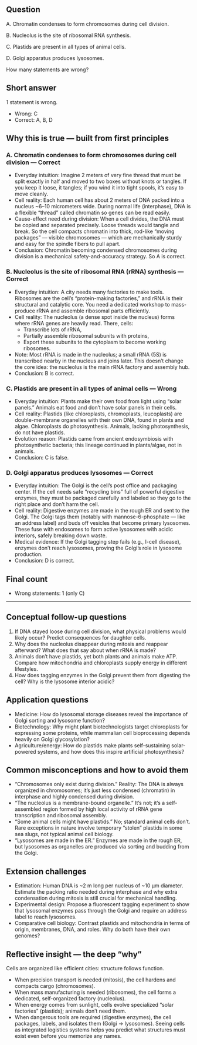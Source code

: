 ## Question
A. Chromatin condenses to form chromosomes during cell division.

B. Nucleolus is the site of ribosomal RNA synthesis.

C. Plastids are present in all types of animal cells.

D. Golgi apparatus produces lysosomes.

How many statements are wrong?

## Short answer
1 statement is wrong.

- Wrong: C
- Correct: A, B, D

## Why this is true — built from first principles

### A. Chromatin condenses to form chromosomes during cell division — Correct
- Everyday intuition: Imagine 2 meters of very fine thread that must be split exactly in half and moved to two boxes without knots or tangles. If you keep it loose, it tangles; if you wind it into tight spools, it’s easy to move cleanly.
- Cell reality: Each human cell has about 2 meters of DNA packed into a nucleus ~6–10 micrometers wide. During normal life (interphase), DNA is a flexible “thread” called chromatin so genes can be read easily. 
- Cause-effect need during division: When a cell divides, the DNA must be copied and separated precisely. Loose threads would tangle and break. So the cell compacts chromatin into thick, rod-like “moving packages” — visible chromosomes — which are mechanically sturdy and easy for the spindle fibers to pull apart.
- Conclusion: Chromatin becoming condensed chromosomes during division is a mechanical safety-and-accuracy strategy. So A is correct.

### B. Nucleolus is the site of ribosomal RNA (rRNA) synthesis — Correct
- Everyday intuition: A city needs many factories to make tools. Ribosomes are the cell’s “protein-making factories,” and rRNA is their structural and catalytic core. You need a dedicated workshop to mass-produce rRNA and assemble ribosomal parts efficiently.
- Cell reality: The nucleolus (a dense spot inside the nucleus) forms where rRNA genes are heavily read. There, cells:
  - Transcribe lots of rRNA,
  - Partially assemble ribosomal subunits with proteins,
  - Export these subunits to the cytoplasm to become working ribosomes.
- Note: Most rRNA is made in the nucleolus; a small rRNA (5S) is transcribed nearby in the nucleus and joins later. This doesn’t change the core idea: the nucleolus is the main rRNA factory and assembly hub.
- Conclusion: B is correct.

### C. Plastids are present in all types of animal cells — Wrong
- Everyday intuition: Plants make their own food from light using “solar panels.” Animals eat food and don’t have solar panels in their cells.
- Cell reality: Plastids (like chloroplasts, chromoplasts, leucoplasts) are double-membrane organelles with their own DNA, found in plants and algae. Chloroplasts do photosynthesis. Animals, lacking photosynthesis, do not have plastids.
- Evolution reason: Plastids came from ancient endosymbiosis with photosynthetic bacteria; this lineage continued in plants/algae, not in animals.
- Conclusion: C is false.

### D. Golgi apparatus produces lysosomes — Correct
- Everyday intuition: The Golgi is the cell’s post office and packaging center. If the cell needs safe “recycling bins” full of powerful digestive enzymes, they must be packaged carefully and labeled so they go to the right place and don’t harm the cell.
- Cell reality: Digestive enzymes are made in the rough ER and sent to the Golgi. The Golgi tags them (notably with mannose-6-phosphate — like an address label) and buds off vesicles that become primary lysosomes. These fuse with endosomes to form active lysosomes with acidic interiors, safely breaking down waste.
- Medical evidence: If the Golgi tagging step fails (e.g., I-cell disease), enzymes don’t reach lysosomes, proving the Golgi’s role in lysosome production.
- Conclusion: D is correct.

## Final count
- Wrong statements: 1 (only C)

---

## Conceptual follow-up questions
1. If DNA stayed loose during cell division, what physical problems would likely occur? Predict consequences for daughter cells.
2. Why does the nucleolus disappear during mitosis and reappear afterward? What does that say about when rRNA is made?
3. Animals don’t have plastids, yet both plants and animals make ATP. Compare how mitochondria and chloroplasts supply energy in different lifestyles.
4. How does tagging enzymes in the Golgi prevent them from digesting the cell? Why is the lysosome interior acidic?

## Application questions
- Medicine: How do lysosomal storage diseases reveal the importance of Golgi sorting and lysosome function?
- Biotechnology: Why might plant biotechnologists target chloroplasts for expressing some proteins, while mammalian cell bioprocessing depends heavily on Golgi glycosylation?
- Agriculture/energy: How do plastids make plants self-sustaining solar-powered systems, and how does this inspire artificial photosynthesis?

## Common misconceptions and how to avoid them
- “Chromosomes only exist during division.” Reality: The DNA is always organized in chromosomes; it’s just less condensed (chromatin) in interphase and highly condensed during division.
- “The nucleolus is a membrane-bound organelle.” It’s not; it’s a self-assembled region formed by high local activity of rRNA gene transcription and ribosomal assembly.
- “Some animal cells might have plastids.” No; standard animal cells don’t. Rare exceptions in nature involve temporary “stolen” plastids in some sea slugs, not typical animal cell biology.
- “Lysosomes are made in the ER.” Enzymes are made in the rough ER, but lysosomes as organelles are produced via sorting and budding from the Golgi.

## Extension challenges
- Estimation: Human DNA is ~2 m long per nucleus of ~10 μm diameter. Estimate the packing ratio needed during interphase and why extra condensation during mitosis is still crucial for mechanical handling.
- Experimental design: Propose a fluorescent tagging experiment to show that lysosomal enzymes pass through the Golgi and require an address label to reach lysosomes.
- Comparative cell biology: Contrast plastids and mitochondria in terms of origin, membranes, DNA, and roles. Why do both have their own genomes?

## Reflective insight — the deep “why”
Cells are organized like efficient cities: structure follows function. 
- When precision transport is needed (mitosis), the cell hardens and compacts cargo (chromosomes).
- When mass manufacturing is needed (ribosomes), the cell forms a dedicated, self-organized factory (nucleolus).
- When energy comes from sunlight, cells evolve specialized “solar factories” (plastids); animals don’t need them.
- When dangerous tools are required (digestive enzymes), the cell packages, labels, and isolates them (Golgi → lysosomes).
Seeing cells as integrated logistics systems helps you predict what structures must exist even before you memorize any names.
